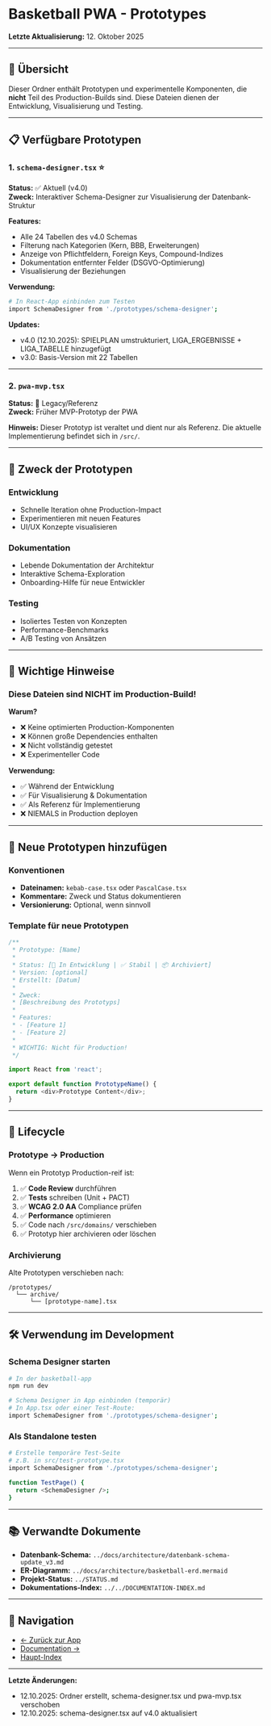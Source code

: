# Basketball PWA - Prototypes

**Letzte Aktualisierung:** 12. Oktober 2025

---

## 🧪 Übersicht

Dieser Ordner enthält Prototypen und experimentelle Komponenten, die **nicht** Teil des Production-Builds sind. Diese Dateien dienen der Entwicklung, Visualisierung und Testing.

---

## 📋 Verfügbare Prototypen

### 1. `schema-designer.tsx` ⭐
**Status:** ✅ Aktuell (v4.0)  
**Zweck:** Interaktiver Schema-Designer zur Visualisierung der Datenbank-Struktur

**Features:**
- Alle 24 Tabellen des v4.0 Schemas
- Filterung nach Kategorien (Kern, BBB, Erweiterungen)
- Anzeige von Pflichtfeldern, Foreign Keys, Compound-Indizes
- Dokumentation entfernter Felder (DSGVO-Optimierung)
- Visualisierung der Beziehungen

**Verwendung:**
```bash
# In React-App einbinden zum Testen
import SchemaDesigner from './prototypes/schema-designer';
```

**Updates:**
- v4.0 (12.10.2025): SPIELPLAN umstrukturiert, LIGA_ERGEBNISSE + LIGA_TABELLE hinzugefügt
- v3.0: Basis-Version mit 22 Tabellen

---

### 2. `pwa-mvp.tsx` 
**Status:** 🚧 Legacy/Referenz  
**Zweck:** Früher MVP-Prototyp der PWA

**Hinweis:** Dieser Prototyp ist veraltet und dient nur als Referenz. Die aktuelle Implementierung befindet sich in `/src/`.

---

## 🎯 Zweck der Prototypen

### Entwicklung
- Schnelle Iteration ohne Production-Impact
- Experimentieren mit neuen Features
- UI/UX Konzepte visualisieren

### Dokumentation
- Lebende Dokumentation der Architektur
- Interaktive Schema-Exploration
- Onboarding-Hilfe für neue Entwickler

### Testing
- Isoliertes Testen von Konzepten
- Performance-Benchmarks
- A/B Testing von Ansätzen

---

## 🚫 Wichtige Hinweise

### **Diese Dateien sind NICHT im Production-Build!**

**Warum?**
- ❌ Keine optimierten Production-Komponenten
- ❌ Können große Dependencies enthalten
- ❌ Nicht vollständig getestet
- ❌ Experimenteller Code

**Verwendung:**
- ✅ Während der Entwicklung
- ✅ Für Visualisierung & Dokumentation
- ✅ Als Referenz für Implementierung
- ❌ NIEMALS in Production deployen

---

## 📝 Neue Prototypen hinzufügen

### Konventionen
- **Dateinamen:** `kebab-case.tsx` oder `PascalCase.tsx`
- **Kommentare:** Zweck und Status dokumentieren
- **Versionierung:** Optional, wenn sinnvoll

### Template für neue Prototypen
```typescript
/**
 * Prototype: [Name]
 * 
 * Status: [🚧 In Entwicklung | ✅ Stabil | 📦 Archiviert]
 * Version: [optional]
 * Erstellt: [Datum]
 * 
 * Zweck:
 * [Beschreibung des Prototyps]
 * 
 * Features:
 * - [Feature 1]
 * - [Feature 2]
 * 
 * WICHTIG: Nicht für Production!
 */

import React from 'react';

export default function PrototypeName() {
  return <div>Prototype Content</div>;
}
```

---

## 🔄 Lifecycle

### Prototype → Production
Wenn ein Prototyp Production-reif ist:

1. ✅ **Code Review** durchführen
2. ✅ **Tests** schreiben (Unit + PACT)
3. ✅ **WCAG 2.0 AA** Compliance prüfen
4. ✅ **Performance** optimieren
5. ✅ Code nach `/src/domains/` verschieben
6. ✅ Prototyp hier archivieren oder löschen

### Archivierung
Alte Prototypen verschieben nach:
```
/prototypes/
  └── archive/
      └── [prototype-name].tsx
```

---

## 🛠️ Verwendung im Development

### Schema Designer starten
```bash
# In der basketball-app
npm run dev

# Schema Designer in App einbinden (temporär)
# In App.tsx oder einer Test-Route:
import SchemaDesigner from './prototypes/schema-designer';
```

### Als Standalone testen
```bash
# Erstelle temporäre Test-Seite
# z.B. in src/test-prototype.tsx
import SchemaDesigner from './prototypes/schema-designer';

function TestPage() {
  return <SchemaDesigner />;
}
```

---

## 📚 Verwandte Dokumente

- **Datenbank-Schema:** `../docs/architecture/datenbank-schema-update_v3.md`
- **ER-Diagramm:** `../docs/architecture/basketball-erd.mermaid`
- **Projekt-Status:** `../STATUS.md`
- **Dokumentations-Index:** `../../DOCUMENTATION-INDEX.md`

---

## 🔗 Navigation

- [← Zurück zur App](../)
- [Documentation →](../../docs/)
- [Haupt-Index](../../DOCUMENTATION-INDEX.md)

---

**Letzte Änderungen:**
- 12.10.2025: Ordner erstellt, schema-designer.tsx und pwa-mvp.tsx verschoben
- 12.10.2025: schema-designer.tsx auf v4.0 aktualisiert
